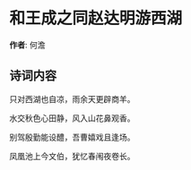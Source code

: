 # 和王成之同赵达明游西湖

**作者**: 何澹

## 诗词内容

只对西湖也自凉，雨余天更辟商羊。

水交秋色心田静，风入山花鼻观香。

别驾殷勤能设醴，吾曹嬉戏且逢场。

凤凰池上今文伯，犹忆春闱夜卷长。

